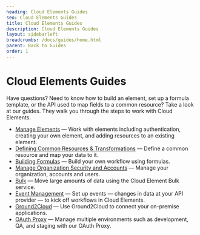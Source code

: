 ```yaml
---
heading: Cloud Elements Guides
seo: Cloud Elements Guides
title: Cloud Elements Guides
description: Cloud Elements Guides
layout: sidebarleft
breadcrumbs: /docs/guides/home.html
parent: Back to Guides
order: 1
---
```


# Cloud Elements Guides

Have questions? Need to know how to build an element, set up a formula template, or the API used to map fields to a common resource? Take a look at our guides. They walk you through the steps to work with Cloud Elements.

* [Manage Elements](/elements/) &mdash; Work with elements including authentication, creating your own element, and adding resources to an existing element.
* [Defining Common Resources & Transformations](/common-resources/) &mdash; Define a common resource and map your data to it.
* [Building Formulas](/formulasC2/) &mdash; Build your own workflow using formulas.
* [Manage Organization Security and Accounts](/account-user-mgmt/) &mdash; Manage your organization, accounts and users.
* [Bulk](/bulk/) &mdash; Move large amounts of data using the Cloud Element Bulk service.
* [Event Management](/event-management/) &mdash; Set up events &mdash; changes in data at your API provider &mdash; to kick off workflows in Cloud Elements.
* [Ground2Cloud](/ground-2-cloud/) &mdash; Use Ground2Cloud to connect your on-premise applications.
* [OAuth Proxy](/oauth-proxy/) &mdash; Manage multiple environments such as development, QA, and staging with our OAuth Proxy.
